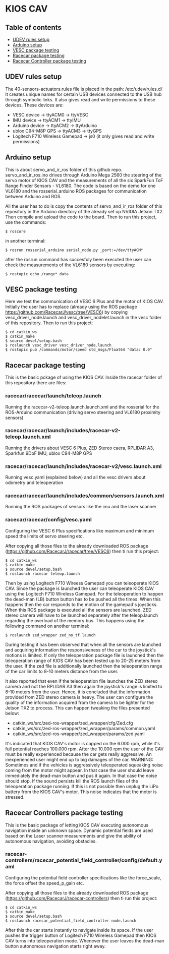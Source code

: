 # KIOS CAV
## Table of contents
* [UDEV rules setup](#udev-rules-setup)
* [Arduino setup](#arduino-setup)
* [VESC package testing](#vesc-package-testing)
* [Racecar package testing](#racecar-package-testing)
* [Racecar Controller package testing](#racecar-controller-package-testing)


## UDEV rules setup
The 40-sensors-actuators.rules file is placed in the path: /etc/udev/rules.d/
It creates unique names for certain USB devices connected to the USB hub through symbolic links. It also gives read and write permissions to these devices. These devices are:
* VESC device -> ttyACM0 -> ttyVESC
* IMU device -> ttyACM1 -> ttyIMU
* Arduino device -> ttyACM2 -> ttyArduino
* ublox C94-M8P GPS -> ttyACM3 -> ttyGPS
* Logitech F710 Wireless Gamepad -> js0 (it only gives read and write permissions)


## Arduino setup
This is about servo_and_ir_ros folder of this github repo.
servo_and_ir_ros.ino drives through Arduino Mega 2560 the steering of the servo motor of KIOS CAV and the measurements of all the six SparkFun ToF Range Finder Sensors -  VL6180. The code is based on the demo for one VL6180 and the rosserial_arduino ROS packages for communication between Arduino and ROS.

All the user has to do is copy the contents of servo_and_ir_ros folder of this repository in the Arduino directory of the already set up NVIDIA Jetson TX2. Then compile and upload the code to the board. Then to run this project, use the commands:
```
$ roscore
```
in another terminal:
```
$ rosrun rosserial_arduino serial_node.py _port:=/dev/ttyACM*
```
after the rosrun command has succesfuly been executed the user can check the measurements of the VL6180 sensors by executing:
```
$ rostopic echo /range*_data
```

## VESC package testing
Here we test the communication of VESC 6 Plus and the motor of KIOS CAV. Initially the user has to replace (already using the ROS package https://github.com/RacecarJ/vesc/tree/VESC6) by copying vesc_driver_node.launch and vesc_driver_nodelet.launch in the vesc folder of this repository. Then to run this project:
```
$ cd catkin_ws
$ catkin_make
$ source devel/setup.bash
$ roslaunch vesc_driver vesc_driver_node.launch
$ rostopic pub /commands/motor/speed std_msgs/Float64 "data: 0.0"
```

## Racecar package testing
This is the basic pckage of using the KIOS CAV. Inside the racecar folder of this repository there are files:

### racecar/racecar/launch/teleop.launch
Running the racecar-v2-teleop.launch.launch.xml and the rosserial for the ROS-Arduino communication (driving servo steering and VL6180 proximity sensors)

### racecar/racecar/launch/includes/racecar-v2-teleop.launch.xml
Running the drivers about VESC 6 Plus, ZED Stereo caera, RPLIDAR A3, Sparkfun 9DoF IMU, ublox C94-M8P GPS

### racecar/racecar/launch/includes/racecar-v2/vesc.launch.xml
Running vesc.yaml (explained below) and all the vesc drivers about odometry and teleoperation

### racecar/racecar/launch/includes/common/sensors.launch.xml
Running the ROS packages of sensors like the imu and the laser scanner

### racecar/racecar/config/vesc.yaml
Configuring the VESC 6 Plus specifications like maximum and minimum speed the limits of servo steering etc.

After copying all those files to the already downloaded ROS package (https://github.com/RacecarJ/racecar/tree/VESC6) then ti run this project:
```
$ cd catkin_ws
$ catkin_make
$ source devel/setup.bash
$ roslaunch racecar teleop.launch
```
Then by using Logitech F710 Wireess Gamepad you can teleoperate KIOS CAV.
Since the package is launched the user can teleoperate KIOS CAV using the Logitech F710 Wireless Gamepad. For the teleoperation to happen the dead-man (LB) button button has to be pushed all the times. When this happens then the car responds to the motion of the gamepad's joysticks.
When this ROS package is executed all the sensors are launched. ZED stereo camera will have to be launched separately after the teleop.launch regarding the overload of the memory bus. This happens using the following command on another terminal:
	
```
$ roslaunch zed_wrapper zed_no_tf.launch
```
During testing it has been observed that when all the sensors are launched and acquiring information the responsiveness of the car to the joystick's motions  is limited. If only the teleoperation package file is launched then the teleoperation range of KIOS CAV has been tested up to 20-25 meters from the user. If the zed file is additionally launched then the teleoperation range of the car limits to 8-10 meters distance from the user.

It also reported that even if the teleoperation file launches the ZED stereo camera and not the RPLIDAR A3 then again the joystick's range is limited to 8-10 meters from the user. Hence, it is concluded that the information provided from ZED stereo camera is heavy. The user can configure the quality of the information acquired from the camera to be lighter for the Jetson TX2 to process. This can happen tweaking the files presented below:
* catkin\_ws/src/zed-ros-wrapper/zed\_wrapper/cfg/Zed.cfg
* catkin\_ws/src/zed-ros-wrapper/zed\_wrapper/params/common.yaml
* catkin\_ws/src/zed-ros-wrapper/zed\_wrapper/params/zed.yaml

It's indicated that KIOS CAV's motor is capped on the 6.000 rpm, while it's full potential reaches 100.000 rpm. After the 10.000 rpm the user of the CAV must be really experienced because the car gets really aggressive. An inexperienced user might end up to big damages of the car.
WARNING: Sometimes and if the vehicles is aggressively teleoperated squeaking noise coming from the motor might appear. In that case the user should leave immediately the dead-man button and pus it again. In that case the noise should stop. If the sound persists kill the ROS launch files of the teleoperation package running. If this is not possible then unplug the LiPo battery from the KIOS CAV's motor. This noise indicates that the motor is stressed.


## Racecar Controllers package testing
This is the basic package of letting KIOS CAV executing autonomous navigation inside an unknown space. Dynamic potential fields are used based on the Laser scanner measurements and give the ability of autonomous navigation, avoiding obstacles.

### racecar-controllers/racecar_potential_field_controller/config/default.yaml
Configuring the potential field controller specifications like the force_scale, the force offset the speed_p_gain etc.


After copying all those files to the already downloaded ROS package (https://github.com/RacecarJ/racecar-controllers) then ti run this project:
```
$ cd catkin_ws
$ catkin_make
$ source devel/setup.bash
$ roslaunch racecar_potential_field_controller node.launch
```
After this the car starts instantly to navigate inside its space. If the user pushes the trigger button of Logitech F710 Wireless Gamepad then KIOS CAV turns into teleoperation mode. Whenever the user leaves the dead-man button autonomous navigation starts right away.
